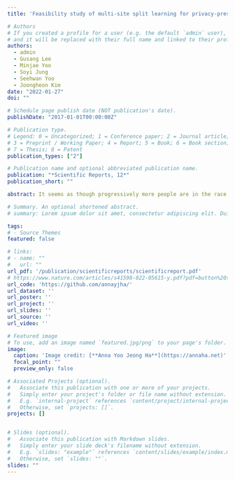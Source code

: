 ```yaml
---
title: 'Feasibility study of multi-site split learning for privacy-preserving medical systems under data imbalance constraints in COVID-19, X-ray, and cholesterol dataset'

# Authors
# If you created a profile for a user (e.g. the default `admin` user), write the username (folder name) here
# and it will be replaced with their full name and linked to their profile.
authors:
  - admin
  - Gusang Lee
  - Minjae Yoo
  - Soyi Jung
  - Seehwan Yoo
  - Joongheon Kim 
date: "2022-01-27"
doi: ""

# Schedule page publish date (NOT publication's date).
publishDate: "2017-01-01T00:00:00Z"

# Publication type.
# Legend: 0 = Uncategorized; 1 = Conference paper; 2 = Journal article;
# 3 = Preprint / Working Paper; 4 = Report; 5 = Book; 6 = Book section;
# 7 = Thesis; 8 = Patent
publication_types: ["2"]

# Publication name and optional abbreviated publication name.
publication: "*Scientific Reports, 12*"
publication_short: ""

abstract: It seems as though progressively more people are in the race to upload content, data, and information online; and hospitals haven’t neglected this trend either. Hospitals are now at the forefront for multi-site medical data sharing to provide ground-breaking advancements in the way health records are shared and patients are diagnosed. Sharing of medical data is essential in modern medical research. Yet, as with all data sharing technology, the challenge is to balance improved treatment with protecting patient’s personal information. This paper provides a novel split learning algorithm coined the term, “multi-site split learning”, which enables a secure transfer of medical data between multiple hospitals without fear of exposing personal data contained in patient records. It also explores the effects of varying the number of end-systems and the ratio of data-imbalance on the deep learning performance. A guideline for the most optimal configuration of split learning that ensures privacy of patient data whilst achieving performance is empirically given. We argue the benefits of our multi-site split learning algorithm, especially regarding the privacy preserving factor, using CT scans of COVID-19 patients, X-ray bone scans, and cholesterol level medical data.

# Summary. An optional shortened abstract.
# summary: Lorem ipsum dolor sit amet, consectetur adipiscing elit. Duis posuere tellus ac convallis placerat. Proin tincidunt magna sed ex sollicitudin condimentum.

tags:
# - Source Themes
featured: false

# links:
# - name: ""
#   url: ""
url_pdf: '/publication/scientificreports/scientificreport.pdf'
# https://www.nature.com/articles/s41598-022-05615-y.pdf?pdf=button%20sticky
url_code: 'https://github.com/annayjha/'
url_dataset: ''
url_poster: ''
url_project: ''
url_slides: ''
url_source: ''
url_video: ''

# Featured image
# To use, add an image named `featured.jpg/png` to your page's folder. 
image:
  caption: 'Image credit: [**Anna Yoo Jeong Ha**](https://annaha.net)'
  focal_point: ""
  preview_only: false

# Associated Projects (optional).
#   Associate this publication with one or more of your projects.
#   Simply enter your project's folder or file name without extension.
#   E.g. `internal-project` references `content/project/internal-project/index.md`.
#   Otherwise, set `projects: []`.
projects: []


# Slides (optional).
#   Associate this publication with Markdown slides.
#   Simply enter your slide deck's filename without extension.
#   E.g. `slides: "example"` references `content/slides/example/index.md`.
#   Otherwise, set `slides: ""`.
slides: ""
---
```

<!-- 
{{% callout note %}}
Click the *Cite* button above to demo the feature to enable visitors to import publication metadata into their reference management software.
{{% /callout %}}

{{% callout note %}}
Create your slides in Markdown - click the *Slides* button to check out the example.
{{% /callout %}} -->

<!-- Supplementary notes can be added here, including [code, math, and images](https://wowchemy.com/docs/writing-markdown-latex/). -->
